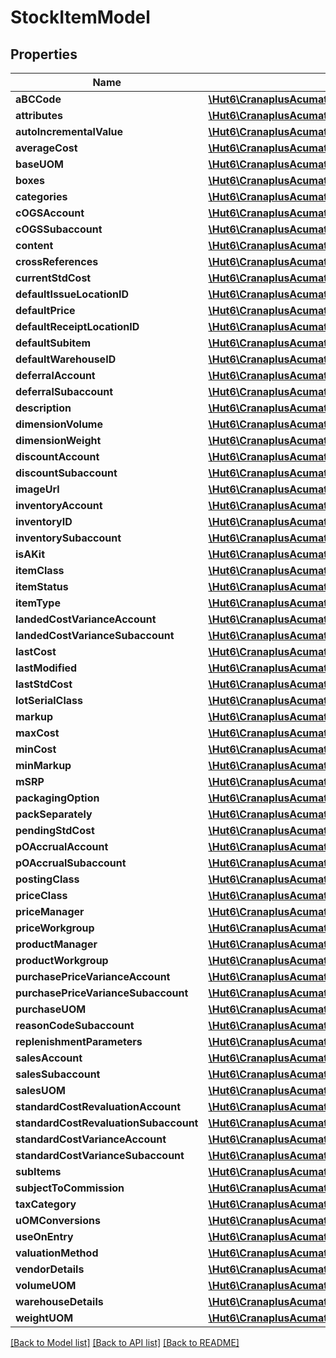 # StockItemModel

## Properties
Name | Type | Description | Notes
------------ | ------------- | ------------- | -------------
**aBCCode** | [**\Hut6\CranaplusAcumaticaSdk\Model\StringValueModel**](StringValueModel.md) |  | [optional] 
**attributes** | [**\Hut6\CranaplusAcumaticaSdk\Model\AttributeValueModel[]**](AttributeValueModel.md) |  | [optional] 
**autoIncrementalValue** | [**\Hut6\CranaplusAcumaticaSdk\Model\StringValueModel**](StringValueModel.md) |  | [optional] 
**averageCost** | [**\Hut6\CranaplusAcumaticaSdk\Model\DecimalValueModel**](DecimalValueModel.md) |  | [optional] 
**baseUOM** | [**\Hut6\CranaplusAcumaticaSdk\Model\StringValueModel**](StringValueModel.md) |  | [optional] 
**boxes** | [**\Hut6\CranaplusAcumaticaSdk\Model\BoxStockItemModel[]**](BoxStockItemModel.md) |  | [optional] 
**categories** | [**\Hut6\CranaplusAcumaticaSdk\Model\CategoryStockItemModel[]**](CategoryStockItemModel.md) |  | [optional] 
**cOGSAccount** | [**\Hut6\CranaplusAcumaticaSdk\Model\StringValueModel**](StringValueModel.md) |  | [optional] 
**cOGSSubaccount** | [**\Hut6\CranaplusAcumaticaSdk\Model\StringValueModel**](StringValueModel.md) |  | [optional] 
**content** | [**\Hut6\CranaplusAcumaticaSdk\Model\StringValueModel**](StringValueModel.md) |  | [optional] 
**crossReferences** | [**\Hut6\CranaplusAcumaticaSdk\Model\InventoryItemCrossReferenceModel[]**](InventoryItemCrossReferenceModel.md) |  | [optional] 
**currentStdCost** | [**\Hut6\CranaplusAcumaticaSdk\Model\DecimalValueModel**](DecimalValueModel.md) |  | [optional] 
**defaultIssueLocationID** | [**\Hut6\CranaplusAcumaticaSdk\Model\StringValueModel**](StringValueModel.md) |  | [optional] 
**defaultPrice** | [**\Hut6\CranaplusAcumaticaSdk\Model\DecimalValueModel**](DecimalValueModel.md) |  | [optional] 
**defaultReceiptLocationID** | [**\Hut6\CranaplusAcumaticaSdk\Model\StringValueModel**](StringValueModel.md) |  | [optional] 
**defaultSubitem** | [**\Hut6\CranaplusAcumaticaSdk\Model\StringValueModel**](StringValueModel.md) |  | [optional] 
**defaultWarehouseID** | [**\Hut6\CranaplusAcumaticaSdk\Model\StringValueModel**](StringValueModel.md) |  | [optional] 
**deferralAccount** | [**\Hut6\CranaplusAcumaticaSdk\Model\StringValueModel**](StringValueModel.md) |  | [optional] 
**deferralSubaccount** | [**\Hut6\CranaplusAcumaticaSdk\Model\StringValueModel**](StringValueModel.md) |  | [optional] 
**description** | [**\Hut6\CranaplusAcumaticaSdk\Model\StringValueModel**](StringValueModel.md) |  | [optional] 
**dimensionVolume** | [**\Hut6\CranaplusAcumaticaSdk\Model\DecimalValueModel**](DecimalValueModel.md) |  | [optional] 
**dimensionWeight** | [**\Hut6\CranaplusAcumaticaSdk\Model\DecimalValueModel**](DecimalValueModel.md) |  | [optional] 
**discountAccount** | [**\Hut6\CranaplusAcumaticaSdk\Model\StringValueModel**](StringValueModel.md) |  | [optional] 
**discountSubaccount** | [**\Hut6\CranaplusAcumaticaSdk\Model\StringValueModel**](StringValueModel.md) |  | [optional] 
**imageUrl** | [**\Hut6\CranaplusAcumaticaSdk\Model\StringValueModel**](StringValueModel.md) |  | [optional] 
**inventoryAccount** | [**\Hut6\CranaplusAcumaticaSdk\Model\StringValueModel**](StringValueModel.md) |  | [optional] 
**inventoryID** | [**\Hut6\CranaplusAcumaticaSdk\Model\StringValueModel**](StringValueModel.md) |  | [optional] 
**inventorySubaccount** | [**\Hut6\CranaplusAcumaticaSdk\Model\StringValueModel**](StringValueModel.md) |  | [optional] 
**isAKit** | [**\Hut6\CranaplusAcumaticaSdk\Model\BooleanValueModel**](BooleanValueModel.md) |  | [optional] 
**itemClass** | [**\Hut6\CranaplusAcumaticaSdk\Model\StringValueModel**](StringValueModel.md) |  | [optional] 
**itemStatus** | [**\Hut6\CranaplusAcumaticaSdk\Model\StringValueModel**](StringValueModel.md) |  | [optional] 
**itemType** | [**\Hut6\CranaplusAcumaticaSdk\Model\StringValueModel**](StringValueModel.md) |  | [optional] 
**landedCostVarianceAccount** | [**\Hut6\CranaplusAcumaticaSdk\Model\StringValueModel**](StringValueModel.md) |  | [optional] 
**landedCostVarianceSubaccount** | [**\Hut6\CranaplusAcumaticaSdk\Model\StringValueModel**](StringValueModel.md) |  | [optional] 
**lastCost** | [**\Hut6\CranaplusAcumaticaSdk\Model\DecimalValueModel**](DecimalValueModel.md) |  | [optional] 
**lastModified** | [**\Hut6\CranaplusAcumaticaSdk\Model\DateTimeValueModel**](DateTimeValueModel.md) |  | [optional] 
**lastStdCost** | [**\Hut6\CranaplusAcumaticaSdk\Model\DecimalValueModel**](DecimalValueModel.md) |  | [optional] 
**lotSerialClass** | [**\Hut6\CranaplusAcumaticaSdk\Model\StringValueModel**](StringValueModel.md) |  | [optional] 
**markup** | [**\Hut6\CranaplusAcumaticaSdk\Model\DecimalValueModel**](DecimalValueModel.md) |  | [optional] 
**maxCost** | [**\Hut6\CranaplusAcumaticaSdk\Model\DecimalValueModel**](DecimalValueModel.md) |  | [optional] 
**minCost** | [**\Hut6\CranaplusAcumaticaSdk\Model\DecimalValueModel**](DecimalValueModel.md) |  | [optional] 
**minMarkup** | [**\Hut6\CranaplusAcumaticaSdk\Model\DecimalValueModel**](DecimalValueModel.md) |  | [optional] 
**mSRP** | [**\Hut6\CranaplusAcumaticaSdk\Model\DecimalValueModel**](DecimalValueModel.md) |  | [optional] 
**packagingOption** | [**\Hut6\CranaplusAcumaticaSdk\Model\StringValueModel**](StringValueModel.md) |  | [optional] 
**packSeparately** | [**\Hut6\CranaplusAcumaticaSdk\Model\BooleanValueModel**](BooleanValueModel.md) |  | [optional] 
**pendingStdCost** | [**\Hut6\CranaplusAcumaticaSdk\Model\DecimalValueModel**](DecimalValueModel.md) |  | [optional] 
**pOAccrualAccount** | [**\Hut6\CranaplusAcumaticaSdk\Model\StringValueModel**](StringValueModel.md) |  | [optional] 
**pOAccrualSubaccount** | [**\Hut6\CranaplusAcumaticaSdk\Model\StringValueModel**](StringValueModel.md) |  | [optional] 
**postingClass** | [**\Hut6\CranaplusAcumaticaSdk\Model\StringValueModel**](StringValueModel.md) |  | [optional] 
**priceClass** | [**\Hut6\CranaplusAcumaticaSdk\Model\StringValueModel**](StringValueModel.md) |  | [optional] 
**priceManager** | [**\Hut6\CranaplusAcumaticaSdk\Model\StringValueModel**](StringValueModel.md) |  | [optional] 
**priceWorkgroup** | [**\Hut6\CranaplusAcumaticaSdk\Model\StringValueModel**](StringValueModel.md) |  | [optional] 
**productManager** | [**\Hut6\CranaplusAcumaticaSdk\Model\StringValueModel**](StringValueModel.md) |  | [optional] 
**productWorkgroup** | [**\Hut6\CranaplusAcumaticaSdk\Model\StringValueModel**](StringValueModel.md) |  | [optional] 
**purchasePriceVarianceAccount** | [**\Hut6\CranaplusAcumaticaSdk\Model\StringValueModel**](StringValueModel.md) |  | [optional] 
**purchasePriceVarianceSubaccount** | [**\Hut6\CranaplusAcumaticaSdk\Model\StringValueModel**](StringValueModel.md) |  | [optional] 
**purchaseUOM** | [**\Hut6\CranaplusAcumaticaSdk\Model\StringValueModel**](StringValueModel.md) |  | [optional] 
**reasonCodeSubaccount** | [**\Hut6\CranaplusAcumaticaSdk\Model\StringValueModel**](StringValueModel.md) |  | [optional] 
**replenishmentParameters** | [**\Hut6\CranaplusAcumaticaSdk\Model\ReplenishmentParameterStockItemModel[]**](ReplenishmentParameterStockItemModel.md) |  | [optional] 
**salesAccount** | [**\Hut6\CranaplusAcumaticaSdk\Model\StringValueModel**](StringValueModel.md) |  | [optional] 
**salesSubaccount** | [**\Hut6\CranaplusAcumaticaSdk\Model\StringValueModel**](StringValueModel.md) |  | [optional] 
**salesUOM** | [**\Hut6\CranaplusAcumaticaSdk\Model\StringValueModel**](StringValueModel.md) |  | [optional] 
**standardCostRevaluationAccount** | [**\Hut6\CranaplusAcumaticaSdk\Model\StringValueModel**](StringValueModel.md) |  | [optional] 
**standardCostRevaluationSubaccount** | [**\Hut6\CranaplusAcumaticaSdk\Model\StringValueModel**](StringValueModel.md) |  | [optional] 
**standardCostVarianceAccount** | [**\Hut6\CranaplusAcumaticaSdk\Model\StringValueModel**](StringValueModel.md) |  | [optional] 
**standardCostVarianceSubaccount** | [**\Hut6\CranaplusAcumaticaSdk\Model\StringValueModel**](StringValueModel.md) |  | [optional] 
**subItems** | [**\Hut6\CranaplusAcumaticaSdk\Model\SubItemStockItemModel[]**](SubItemStockItemModel.md) |  | [optional] 
**subjectToCommission** | [**\Hut6\CranaplusAcumaticaSdk\Model\BooleanValueModel**](BooleanValueModel.md) |  | [optional] 
**taxCategory** | [**\Hut6\CranaplusAcumaticaSdk\Model\StringValueModel**](StringValueModel.md) |  | [optional] 
**uOMConversions** | [**\Hut6\CranaplusAcumaticaSdk\Model\InventoryItemUOMConversionModel[]**](InventoryItemUOMConversionModel.md) |  | [optional] 
**useOnEntry** | [**\Hut6\CranaplusAcumaticaSdk\Model\BooleanValueModel**](BooleanValueModel.md) |  | [optional] 
**valuationMethod** | [**\Hut6\CranaplusAcumaticaSdk\Model\StringValueModel**](StringValueModel.md) |  | [optional] 
**vendorDetails** | [**\Hut6\CranaplusAcumaticaSdk\Model\StockItemVendorDetailModel[]**](StockItemVendorDetailModel.md) |  | [optional] 
**volumeUOM** | [**\Hut6\CranaplusAcumaticaSdk\Model\StringValueModel**](StringValueModel.md) |  | [optional] 
**warehouseDetails** | [**\Hut6\CranaplusAcumaticaSdk\Model\StockItemWarehouseDetailModel[]**](StockItemWarehouseDetailModel.md) |  | [optional] 
**weightUOM** | [**\Hut6\CranaplusAcumaticaSdk\Model\StringValueModel**](StringValueModel.md) |  | [optional] 

[[Back to Model list]](../README.md#documentation-for-models) [[Back to API list]](../README.md#documentation-for-api-endpoints) [[Back to README]](../README.md)


